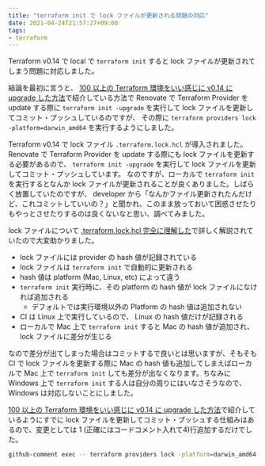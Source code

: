 ```yaml
---
title: "terraform init で lock ファイルが更新される問題の対応"
date: 2021-04-24T21:57:27+09:00
tags:
- terraform
---
```


Terraform v0.14 で local で `terraform init` すると lock ファイルが更新されてしまう問題に対応しました。

結論を最初に言うと、 [100 以上の Terraform 環境をいい感じに v0.14 に upgrade した方法](https://quipper.hatenablog.com/entry/2021/03/12/080000)で紹介している方法で Renovate で Terraform Provider を update する際に `terraform init -upgrade` を実行して lock ファイルを更新してコミット・プッシュしているのですが、
その際に `terraform providers lock -platform=darwin_amd64` を実行するようにしました。

Terraform v0.14 で lock ファイル `.terraform.lock.hcl` が導入されました。
Renovate で Terraform Provider を update する際にも lock ファイルを更新する必要があるので、
`terraform init -upgrade` を実行して lock ファイルを更新してコミット・プッシュしています。
なのですが、ローカルで `terraform init` を実行するとなんか lock ファイルが更新されることが良くありました。しばらく放置していたのですが、 developer から「なんかファイル更新されたんだけど、これコミットしていいの？」と聞かれ、このまま放っておいて困惑させたりもやっとさせたりするのは良くないなと思い、調べてみました。

lock ファイルについて [.terraform.lock.hcl 完全に理解した](https://speakerdeck.com/minamijoyo/how-to-update-terraform-dot-lock-dot-hcl-efficiently)で詳しく解説されていたので大変助かりました。

* lock ファイルには provider の hash 値が記録されている
* lock ファイルは `terraform init` で自動的に更新される
* hash 値は platform (Mac, Linux, etc) によって違う
* `terraform init` 実行時に、その platform の hash 値が lock ファイルになければ追加される
  * デフォルトでは実行環境以外の Platform の hash 値は追加されない
* CI は Linux 上で実行しているので、 Linux の hash 値だけが記録される
* ローカルで Mac 上で `terraform init` すると Mac の hash 値が追加され、 lock ファイルに差分が生じる

なので差分が出てしまった場合はコミットするで良いとは思いますが、そもそも CI で lock ファイルを更新する際に Mac の hash 値も追加してしまえばローカルで Mac 上で `terraform init` しても差分が出なくなります。ちなみに Windows 上で `terraform init` する人は自分の周りにはいなさそうなので、 Windows は対応しないことにしました。

[100 以上の Terraform 環境をいい感じに v0.14 に upgrade した方法](https://quipper.hatenablog.com/entry/2021/03/12/080000)で紹介しているようにすでに lock ファイルを更新してコミット・プッシュする仕組みはあるので、変更としては 1 (正確にはコードコメント入れて4)行追加するだけでした。

```sh
github-comment exec -- terraform providers lock -platform=darwin_amd64
```
